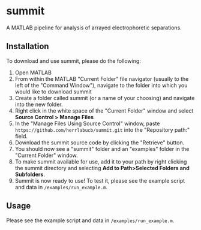 # summit
A MATLAB pipeline for analysis of arrayed electrophoretic separations.

## Installation
To download and use summit, please do the following:

1. Open MATLAB
2. From within the MATLAB "Current Folder" file navigator (usually to the left of the "Command Window"), navigate to the folder into which you would like to download summit
3. Create a folder called summit (or a name of your choosing) and navigate into the new folder.
4. Right click in the white space of the "Current Folder" window and select **Source Control > Manage Files**
5. In the "Manage Files Using Source Control" window, paste `https://github.com/herrlabucb/summit.git` into the "Repository path:" field.
6. Download the summit source code by clicking the "Retrieve" button.
7. You should now see a "summit" folder and an "examples" folder in the "Current Folder" window.
8. To make summit available for use, add it to your path by right clicking the summit directory and selecting **Add to Path>Selected Folders and Subfolders**.
9. Summit is now ready to use! To test it, please see the example script and data in `/examples/run_example.m`.

## Usage
Please see the example script and data in `/examples/run_example.m`.
